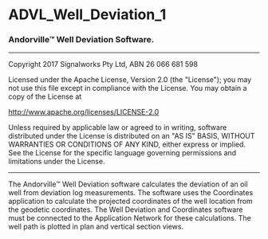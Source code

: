 # ADVL_Well_Deviation_1
### Andorville™ Well Deviation Software.



- - -
Copyright 2017 Signalworks Pty Ltd, ABN 26 066 681 598

Licensed under the Apache License, Version 2.0 (the "License");
you may not use this file except in compliance with the License.
You may obtain a copy of the License at

http://www.apache.org/licenses/LICENSE-2.0

Unless required by applicable law or agreed to in writing, software
distributed under the License is distributed on an "AS IS" BASIS,
WITHOUT WARRANTIES OR CONDITIONS OF ANY KIND, either express or implied.
See the License for the specific language governing permissions and
limitations under the License.



- - -


The Andorville™ Well Deviation software calculates the deviation of an oil well from deviation log measurements. The software uses the Coordinates application to calculate the projected coordinates of the well location from the geodetic coordinates. The Well Deviation and Coordinates software must be connected to the Application Network for these calculations. The well path is plotted in plan and vertical section views.







